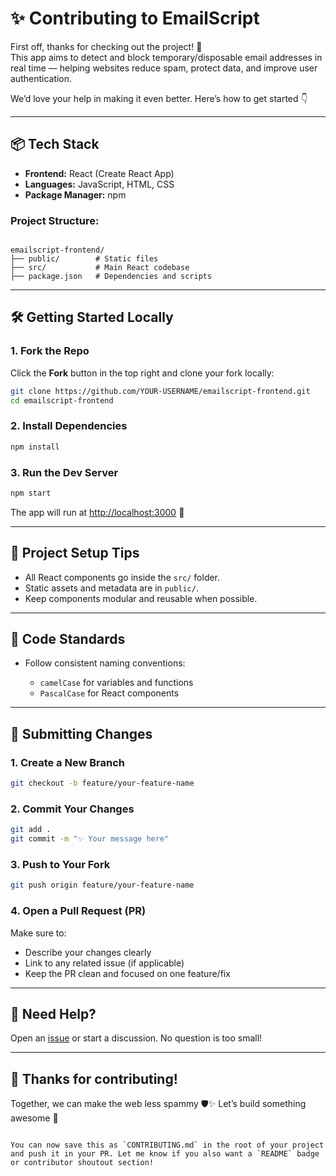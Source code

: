 # ✨ Contributing to EmailScript

First off, thanks for checking out the project! 🙌  
This app aims to detect and block temporary/disposable email addresses in real time — helping websites reduce spam, protect data, and improve user authentication.

We’d love your help in making it even better. Here’s how to get started 👇

---

## 📦 Tech Stack

- **Frontend:** React (Create React App)
- **Languages:** JavaScript, HTML, CSS
- **Package Manager:** npm

### Project Structure:
```

emailscript-frontend/
├── public/        # Static files
├── src/           # Main React codebase
├── package.json   # Dependencies and scripts

````

---

## 🛠️ Getting Started Locally

### 1. Fork the Repo  
Click the **Fork** button in the top right and clone your fork locally:

```bash
git clone https://github.com/YOUR-USERNAME/emailscript-frontend.git
cd emailscript-frontend
````

### 2. Install Dependencies

```bash
npm install
```

### 3. Run the Dev Server

```bash
npm start
```

The app will run at [http://localhost:3000](http://localhost:3000) 🎉

---

## 📂 Project Setup Tips

* All React components go inside the `src/` folder.
* Static assets and metadata are in `public/`.
* Keep components modular and reusable when possible.

---

## 🔧 Code Standards

* Follow consistent naming conventions:

  * `camelCase` for variables and functions
  * `PascalCase` for React components

---

## 🚀 Submitting Changes

### 1. Create a New Branch

```bash
git checkout -b feature/your-feature-name
```

### 2. Commit Your Changes

```bash
git add .
git commit -m "✨ Your message here"
```

### 3. Push to Your Fork

```bash
git push origin feature/your-feature-name
```

### 4. Open a Pull Request (PR)

Make sure to:

* Describe your changes clearly
* Link to any related issue (if applicable)
* Keep the PR clean and focused on one feature/fix

---

## 📣 Need Help?

Open an [issue](https://github.com/EmailScript/EmailScript/issues) or start a discussion. No question is too small!

---

## 🙌 Thanks for contributing!

Together, we can make the web less spammy 🛡️✨
Let’s build something awesome 🚀

```

You can now save this as `CONTRIBUTING.md` in the root of your project and push it in your PR. Let me know if you also want a `README` badge or contributor shoutout section!
```
